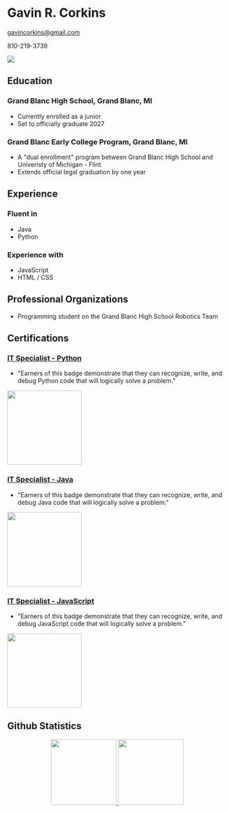# Gavin R. Corkins 
gavincorkins@gmail.com

810-219-3739
<p align='left'>
   <a href="https://www.linkedin.com/in/gavin-corkins-2a033913/">
   	<img src="https://img.shields.io/badge/linkedin-%230077B5.svg?&style=for-the-badge&logo=linkedin&logoColor=white"/>
   </a>
</p>

## Education
### Grand Blanc High School, Grand Blanc, MI
- Currently enrolled as a junior
- Set to officially graduate 2027
### Grand Blanc Early College Program, Grand Blanc, MI
- A "dual enrollment" program between Grand Blanc High School and Univeristy of Michigan - Flint
- Extends official legal graduation by one year
## Experience
### Fluent in
- Java
- Python
### Experience with
- JavaScript
- HTML / CSS

## Professional Organizations
- Programming student on the Grand Blanc High School Robotics Team
  
## Certifications
### [**IT Specialist - Python**](https://www.credly.com/badges/5804909c-4b0b-47ae-9388-b7b8e25416b0)
- "Earners of this badge demonstrate that they can recognize, write, and debug Python code that will logically solve a problem."
<p align='left'>
   <a href="https://www.credly.com/badges/5804909c-4b0b-47ae-9388-b7b8e25416b0">
   	<img src="https://images.credly.com/size/340x340/images/3c4602d8-832e-4a24-b42d-00359ce746f7/ITS-Badges_Python_1200px.png" width="170" height="170"/>
   </a>
</p>

### [**IT Specialist - Java**](https://www.credly.com/badges/b6a8109c-bc1f-4f86-ac71-6299e6e1ebc3)
- "Earners of this badge demonstrate that they can recognize, write, and debug Java code that will logically solve a problem."
<p align='left'>
   <a href="https://www.credly.com/badges/b6a8109c-bc1f-4f86-ac71-6299e6e1ebc3">
   	<img src="https://images.credly.com/size/340x340/images/2210b6fe-0eda-415a-8aba-6c1400566728/ITS-Badges_Java_1200px.png" width="170" height="170"/>
   </a>
</p>

### [**IT Specialist - JavaScript**](https://www.credly.com/badges/81940dcf-e040-4486-a39c-80f5ebe7776b)
- "Earners of this badge demonstrate that they can recognize, write, and debug JavaScript code that will logically solve a problem."
<p align='left'>
   <a href="https://www.credly.com/badges/b6a8109c-bc1f-4f86-ac71-6299e6e1ebc3">
   	<img src="https://images.credly.com/size/340x340/images/ef99b79e-fd54-4eb5-b2a4-bf17e92a4837/ITS-Badges_JavaScript_1200px.png" width="170" height="170"/>
   </a>
</p>

## Github Statistics

<p align='center'>
   <a href="https://github-readme-stats.vercel.app/api?username=gavinrc&show_icons=true&count_private=true">
   	<img height=150 src="https://github-readme-stats.vercel.app/api?username=gavinrc&show_icons=true&count_private=true"/>
   </a>
   <a href="https://github.com/gavinrc/github-readme-stats">
   	<img height=150 src="https://github-readme-stats.vercel.app/api/top-langs/?username=gavinrc&layout=compact"/>
   </a>
</p>
